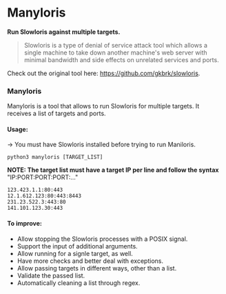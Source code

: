 # Manyloris
**Run Slowloris against multiple targets.**

> Slowloris is a type of denial of service attack tool which allows a single machine to take down another machine's web server with minimal bandwidth and side effects on unrelated services and ports.

Check out the original tool here:
https://github.com/gkbrk/slowloris.

### Manyloris
Manyloris is a tool that allows to run Slowloris for multiple targets. It receives a list of targets and ports.

#### Usage:
-> You must have Slowloris installed before trying to run Maniloris.

`python3 manyloris [TARGET_LIST]`

**NOTE: The target list must have a target IP per line and follow the syntax** "IP:PORT:PORT:PORT:..."

```Example list:
123.423.1.1:80:443
12.1.612.123:80:443:8443
231.23.522.3:443:80
141.101.123.30:443
```
#### To improve:
* Allow stopping the Slowloris processes with a POSIX signal.
* Support the input of additional arguments.
* Allow running for a signle target, as well.
* Have more checks and better deal with exceptions.
* Allow passing targets in different ways, other than a list.
* Validate the passed list.
* Automatically cleaning a list through regex.
